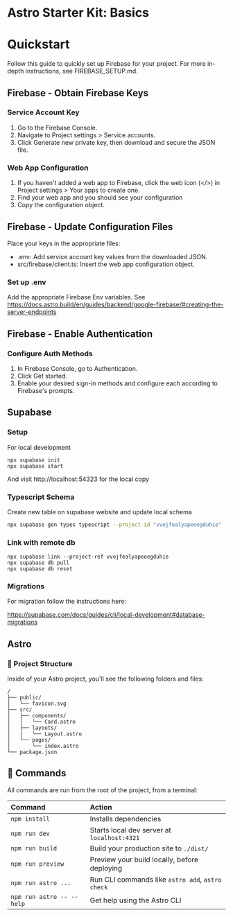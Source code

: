 # Astro Starter Kit: Basics

# Quickstart
Follow this guide to quickly set up Firebase for your project. For more in-depth instructions, see FIREBASE_SETUP.md.

## Firebase - Obtain Firebase Keys
### Service Account Key

1. Go to the Firebase Console.
2. Navigate to Project settings > Service accounts.
3. Click Generate new private key, then download and secure the JSON file.

### Web App Configuration

1. If you haven't added a web app to Firebase, click the web icon (</>) in Project settings > Your apps to create one.
2. Find your web app and you should see your configuration
3. Copy the configuration object.


## Firebase - Update Configuration Files
Place your keys in the appropriate files:

* .env: Add service account key values from the downloaded JSON.
* src/firebase/client.ts: Insert the web app configuration object.

### Set up .env

Add the appropriate Firebase Env variables. See https://docs.astro.build/en/guides/backend/google-firebase/#creating-the-server-endpoints

## Firebase - Enable Authentication

### Configure Auth Methods

1. In Firebase Console, go to Authentication.
2. Click Get started.
3. Enable your desired sign-in methods and configure each according to Firebase's prompts.

## Supabase

### Setup

For local development

```
npx supabase init 
npx supabase start  
```

And visit http://localhost:54323 for the local copy

### Typescript Schema

Create new table on supabase website and update local schema

```bash
npx supabase gen types typescript --project-id "vvojfealyapeoegduhie" --schema public
```

### Link with remote db

```
npx supabase link --project-ref vvojfealyapeoegduhie
npx supabase db pull
npx supabase db reset
```

### Migrations
For migration follow the instructions here:

https://supabase.com/docs/guides/cli/local-development#database-migrations


## Astro

### 🚀 Project Structure

Inside of your Astro project, you'll see the following folders and files:

```text
/
├── public/
│   └── favicon.svg
├── src/
│   ├── components/
│   │   └── Card.astro
│   ├── layouts/
│   │   └── Layout.astro
│   └── pages/
│       └── index.astro
└── package.json
```

## 🧞 Commands

All commands are run from the root of the project, from a terminal:

| Command                   | Action                                           |
| :------------------------ | :----------------------------------------------- |
| `npm install`             | Installs dependencies                            |
| `npm run dev`             | Starts local dev server at `localhost:4321`      |
| `npm run build`           | Build your production site to `./dist/`          |
| `npm run preview`         | Preview your build locally, before deploying     |
| `npm run astro ...`       | Run CLI commands like `astro add`, `astro check` |
| `npm run astro -- --help` | Get help using the Astro CLI                     |

